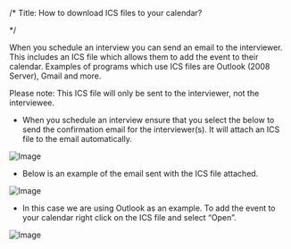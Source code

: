 /*
Title: How to download ICS files to your calendar?

*/
  
​When you schedule an interview you can send an email to the interviewer. This includes an ICS file which allows them to add the event to their calendar. Examples of programs which use ICS files are Outlook (2008 Server), Gmail and more.   

Please note: This ICS file will only be sent to the interviewer, not the interviewee.  

- When you schedule an interview ensure that you select the below to send the confirmation email for the interviewer(s). It will attach an ICS file to the email automatically.

![Image](https://s3.amazonaws.com/tw-desk/i/122167/attachment-inline/80110.20150609091918240.80110.20150609091918240UIXgm)  

- Below is an example of the email sent with the ICS file attached.

![Image](https://s3.amazonaws.com/tw-desk/i/122167/attachment-inline/98318.20150501134059542.98318.20150501134059542wYLdF) 
  

- In this case we are using Outlook as an example. To add the event to your calendar right click on the ICS file and select “Open”.

![Image](https://s3.amazonaws.com/tw-desk/i/122167/attachment-inline/80110.20150609094115273.80110.201506090941152737SXly)